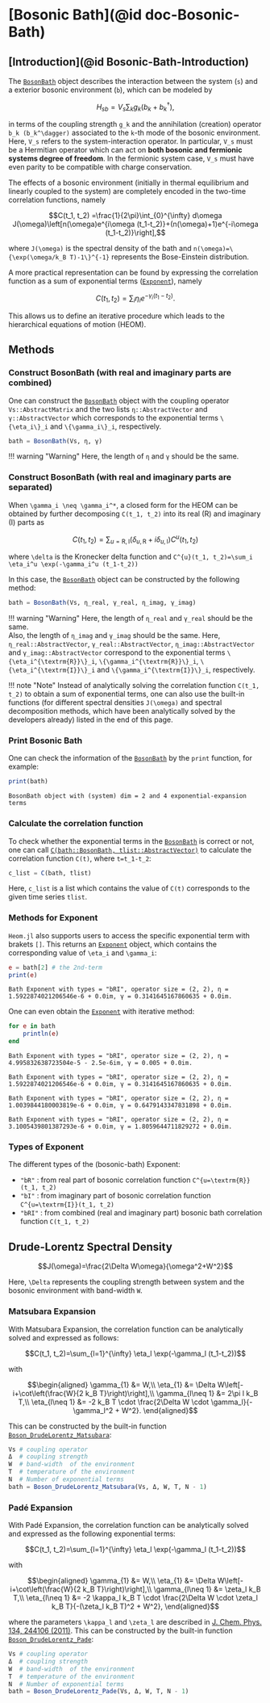 # [Bosonic Bath](@id doc-Bosonic-Bath)
## [Introduction](@id Bosonic-Bath-Introduction)
The [`BosonBath`](@ref) object describes the interaction between the system (``s``) and a exterior bosonic environment (``b``), which can be modeled by
```math
H_{sb}=V_{s}\sum_k g_k (b_k + b_k^\dagger),
```
in terms of the coupling strength ``g_k`` and the annihilation (creation) operator ``b_k (b_k^\dagger)`` associated to the ``k``-th mode of the bosonic environment. Here, ``V_s`` refers to the system-interaction operator. In particular, ``V_s`` must be a Hermitian operator which can act on **both bosonic and fermionic systems degree of freedom**. In the fermionic system case, ``V_s`` must have even parity to be compatible with charge conservation.

The effects of a bosonic environment (initially in thermal equilibrium and linearly coupled to the system) are completely encoded in the two-time correlation functions, namely
```math
C(t_1, t_2)
=\frac{1}{2\pi}\int_{0}^{\infty} d\omega J(\omega)\left[n(\omega)e^{i\omega (t_1-t_2)}+(n(\omega)+1)e^{-i\omega (t_1-t_2)}\right],
```
where ``J(\omega)`` is the spectral density of the bath and ``n(\omega)=\{\exp(\omega/k_B T)-1\}^{-1}`` represents the Bose-Einstein distribution.

A more practical representation can be found by expressing the correlation function as a sum of exponential terms ([`Exponent`](@ref)), namely
```math
C(t_1, t_2)=\sum_i \eta_i e^{-\gamma_i (t_1-t_2)}.
```
This allows us to define an iterative procedure which leads to the hierarchical equations of motion (HEOM).

## Methods

### Construct BosonBath (with real and imaginary parts are combined)
One can construct the [`BosonBath`](@ref) object with the coupling operator `Vs::AbstractMatrix` and the two lists `η::AbstractVector` and `γ::AbstractVector` which corresponds to the exponential terms ``\{\eta_i\}_i`` and ``\{\gamma_i\}_i``, respectively.
```julia
bath = BosonBath(Vs, η, γ)
```
!!! warning "Warning"
    Here, the length of `η` and `γ` should be the same.

### Construct BosonBath (with real and imaginary parts are separated)
When ``\gamma_i \neq \gamma_i^*``, a closed form for the HEOM can be obtained by further decomposing ``C(t_1, t_2)`` into its real (R) and imaginary (I) parts as
```math
C(t_1, t_2)=\sum_{u=\textrm{R},\textrm{I}}(\delta_{u, \textrm{R}} + i\delta_{u, \textrm{I}})C^{u}(t_1, t_2)
```
where ``\delta`` is the Kronecker delta function and ``C^{u}(t_1, t_2)=\sum_i \eta_i^u \exp(-\gamma_i^u (t_1-t_2))``

In this case, the [`BosonBath`](@ref) object can be constructed by the following method:
```julia
bath = BosonBath(Vs, η_real, γ_real, η_imag, γ_imag)
```
!!! warning "Warning"
    Here, the length of `η_real` and `γ_real` should be the same.  
    Also, the length of `η_imag` and `γ_imag` should be the same.
Here, `η_real::AbstractVector`, `γ_real::AbstractVector`, `η_imag::AbstractVector` and `γ_imag::AbstractVector` correspond to the exponential terms ``\{\eta_i^{\textrm{R}}\}_i``, ``\{\gamma_i^{\textrm{R}}\}_i``, ``\{\eta_i^{\textrm{I}}\}_i`` and ``\{\gamma_i^{\textrm{I}}\}_i``, respectively.

!!! note "Note"
    Instead of analytically solving the correlation function ``C(t_1, t_2)`` to obtain a sum of exponential terms, one can also use the built-in functions (for different spectral densities ``J(\omega)`` and spectral decomposition methods, which have been analytically solved by the developers already) listed in the end of this page. 

### Print Bosonic Bath
One can check the information of the [`BosonBath`](@ref) by the `print` function, for example:
```julia
print(bath)
```
```
BosonBath object with (system) dim = 2 and 4 exponential-expansion terms
```

### Calculate the correlation function
To check whether the exponential terms in the [`BosonBath`](@ref) is correct or not, one can call [`C(bath::BosonBath, tlist::AbstractVector)`](@ref) to calculate the correlation function ``C(t)``, where ``t=t_1-t_2``:
```julia
c_list = C(bath, tlist)
```
Here, `c_list` is a list which contains the value of ``C(t)`` corresponds to the given time series `tlist`.

### Methods for Exponent
`Heom.jl` also supports users to access the specific exponential term with brakets `[]`. This returns an [`Exponent`](@ref) object, which contains the corresponding value of ``\eta_i`` and ``\gamma_i``:
```julia
e = bath[2] # the 2nd-term
print(e)
```
```
Bath Exponent with types = "bRI", operator size = (2, 2), η = 1.5922874021206546e-6 + 0.0im, γ = 0.3141645167860635 + 0.0im.
```

One can even obtain the [`Exponent`](@ref) with iterative method:
```julia
for e in bath
    println(e)
end
```
```
Bath Exponent with types = "bRI", operator size = (2, 2), η = 4.995832638723504e-5 - 2.5e-6im, γ = 0.005 + 0.0im.

Bath Exponent with types = "bRI", operator size = (2, 2), η = 1.5922874021206546e-6 + 0.0im, γ = 0.3141645167860635 + 0.0im.

Bath Exponent with types = "bRI", operator size = (2, 2), η = 1.0039844180003819e-6 + 0.0im, γ = 0.6479143347831898 + 0.0im.

Bath Exponent with types = "bRI", operator size = (2, 2), η = 3.1005439801387293e-6 + 0.0im, γ = 1.8059644711829272 + 0.0im.
```

### Types of Exponent
The different types of the (bosonic-bath) Exponent:
 - `"bR"` : from real part of bosonic correlation function ``C^{u=\textrm{R}}(t_1, t_2)``
 - `"bI"` : from imaginary part of bosonic correlation function ``C^{u=\textrm{I}}(t_1, t_2)``
 - `"bRI"` : from combined (real and imaginary part) bosonic bath correlation function ``C(t_1, t_2)``

## Drude-Lorentz Spectral Density
```math
J(\omega)=\frac{2\Delta W\omega}{\omega^2+W^2}
```
Here, ``\Delta`` represents the coupling strength between system and the bosonic environment with band-width ``W``.

### Matsubara Expansion
With Matsubara Expansion, the correlation function can be analytically solved and expressed as follows:
```math
C(t_1, t_2)=\sum_{l=1}^{\infty} \eta_l \exp(-\gamma_l (t_1-t_2))
```
with
```math
\begin{aligned}
\gamma_{1} &= W,\\
\eta_{1} &= \Delta W\left[-i+\cot\left(\frac{W}{2 k_B T}\right)\right],\\
\gamma_{l\neq 1} &= 2\pi l k_B T,\\
\eta_{l\neq 1} &= -2 k_B T \cdot \frac{2\Delta W \cdot \gamma_l}{-\gamma_l^2 + W^2}.
\end{aligned}
```
This can be constructed by the built-in function [`Boson_DrudeLorentz_Matsubara`](@ref):
```julia
Vs # coupling operator
Δ  # coupling strength
W  # band-width  of the environment
T  # temperature of the environment
N  # Number of exponential terms
bath = Boson_DrudeLorentz_Matsubara(Vs, Δ, W, T, N - 1)
```

### Padé Expansion
With Padé Expansion, the correlation function can be analytically solved and expressed as the following exponential terms:
```math
C(t_1, t_2)=\sum_{l=1}^{\infty} \eta_l \exp(-\gamma_l (t_1-t_2))
```
with
```math
\begin{aligned}
\gamma_{1} &= W,\\
\eta_{1} &= \Delta W\left[-i+\cot\left(\frac{W}{2 k_B T}\right)\right],\\
\gamma_{l\neq 1} &= \zeta_l k_B T,\\
\eta_{l\neq 1} &= -2 \kappa_l k_B T \cdot \frac{2\Delta W \cdot \zeta_l k_B T}{-(\zeta_l k_B T)^2 + W^2},
\end{aligned}
```
where the parameters ``\kappa_l`` and ``\zeta_l`` are described in [J. Chem. Phys. 134, 244106 (2011)](https://doi.org/10.1063/1.3602466). This can be constructed by the built-in function [`Boson_DrudeLorentz_Pade`](@ref):
```julia
Vs # coupling operator
Δ  # coupling strength
W  # band-width  of the environment
T  # temperature of the environment
N  # Number of exponential terms
bath = Boson_DrudeLorentz_Pade(Vs, Δ, W, T, N - 1)
```